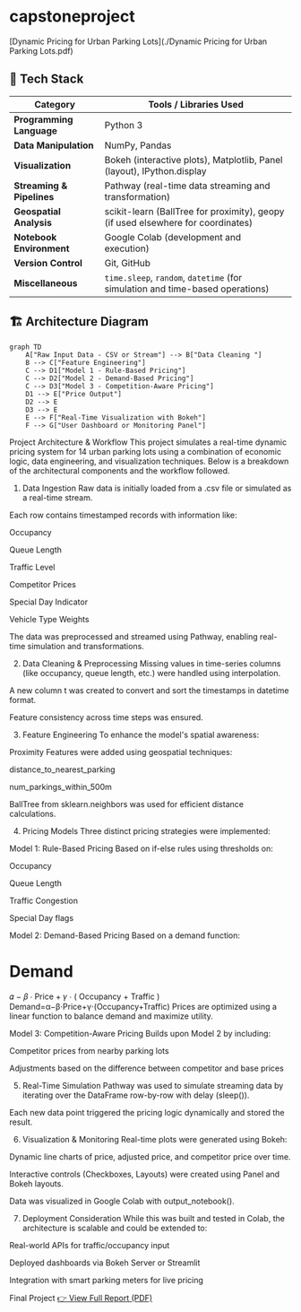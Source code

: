 # capstoneproject

[Dynamic Pricing for Urban Parking Lots](./Dynamic Pricing for Urban Parking Lots.pdf)

## 🔧 Tech Stack

| Category               | Tools / Libraries Used                                                                 |
|------------------------|----------------------------------------------------------------------------------------|
| **Programming Language** | Python 3                                                                              |
| **Data Manipulation**     | NumPy, Pandas                                                                        |
| **Visualization**         | Bokeh (interactive plots), Matplotlib, Panel (layout), IPython.display              |
| **Streaming & Pipelines** | Pathway (real-time data streaming and transformation)                                |
| **Geospatial Analysis**   | scikit-learn (BallTree for proximity), geopy (if used elsewhere for coordinates)     |
| **Notebook Environment**  | Google Colab (development and execution)                                             |
| **Version Control**       | Git, GitHub                                                                          |
| **Miscellaneous**         | `time.sleep`, `random`, `datetime` (for simulation and time-based operations)        |




## 🏗️ Architecture Diagram

```mermaid
graph TD
    A["Raw Input Data - CSV or Stream"] --> B["Data Cleaning "]
    B --> C["Feature Engineering"]
    C --> D1["Model 1 - Rule-Based Pricing"]
    C --> D2["Model 2 - Demand-Based Pricing"]
    C --> D3["Model 3 - Competition-Aware Pricing"]
    D1 --> E["Price Output"]
    D2 --> E
    D3 --> E
    E --> F["Real-Time Visualization with Bokeh"]
    F --> G["User Dashboard or Monitoring Panel"]

```

Project Architecture & Workflow
This project simulates a real-time dynamic pricing system for 14 urban parking lots using a combination of economic logic, data engineering, and visualization techniques. Below is a breakdown of the architectural components and the workflow followed.

1.  Data Ingestion
Raw data is initially loaded from a .csv file or simulated as a real-time stream.

Each row contains timestamped records with information like:

Occupancy

Queue Length

Traffic Level

Competitor Prices

Special Day Indicator

Vehicle Type Weights

The data was preprocessed and streamed using Pathway, enabling real-time simulation and transformations.

2.  Data Cleaning & Preprocessing
Missing values in time-series columns (like occupancy, queue length, etc.) were handled using interpolation.

A new column t was created to convert and sort the timestamps in datetime format.

Feature consistency across time steps was ensured.

3.  Feature Engineering
To enhance the model's spatial awareness:

Proximity Features were added using geospatial techniques:

distance_to_nearest_parking

num_parkings_within_500m

BallTree from sklearn.neighbors was used for efficient distance calculations.

4.  Pricing Models
Three distinct pricing strategies were implemented:

 Model 1: Rule-Based Pricing
Based on if-else rules using thresholds on:

Occupancy

Queue Length

Traffic Congestion

Special Day flags

 Model 2: Demand-Based Pricing
Based on a demand function:

Demand
=
𝛼
−
𝛽
⋅
Price
+
𝛾
⋅
(
Occupancy
+
Traffic
)
Demand=α−β⋅Price+γ⋅(Occupancy+Traffic)
Prices are optimized using a linear function to balance demand and maximize utility.

 Model 3: Competition-Aware Pricing
Builds upon Model 2 by including:

Competitor prices from nearby parking lots

Adjustments based on the difference between competitor and base prices

5.  Real-Time Simulation
Pathway was used to simulate streaming data by iterating over the DataFrame row-by-row with delay (sleep()).

Each new data point triggered the pricing logic dynamically and stored the result.

6.  Visualization & Monitoring
Real-time plots were generated using Bokeh:

Dynamic line charts of price, adjusted price, and competitor price over time.

Interactive controls (Checkboxes, Layouts) were created using Panel and Bokeh layouts.

Data was visualized in Google Colab with output_notebook().

7.  Deployment Consideration
While this was built and tested in Colab, the architecture is scalable and could be extended to:

Real-world APIs for traffic/occupancy input

Deployed dashboards via Bokeh Server or Streamlit

Integration with smart parking meters for live pricing


 Final Project
 [👉 View Full Report (PDF)](./docs/Dynamic_Pricing_for_Urban_ParkingLots.pdf)

